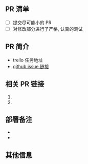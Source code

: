 <!-- 这是提交 PR 时的模板, 根据需要删减, 补充所需信息. -->

## PR 清单
<!-- 阅读代码审阅文档 https://github.com/guopiinc/guopi_workspace/wiki/code_review -->

- [ ] 提交尽可能小的 PR
- [ ] 对修改部分进行了严格, 认真的测试

## PR 简介
<!-- 一句话说明白 -->

* trello 任务地址
* [github issue 链接](https://github.com/guopiinc/guopi_workspace/issues/###)

## 相关 PR 链接

1. 
1. 

## 部署备注
<!-- 
配置信息的修改, 需提供配置信息. 
数据库表的修改, 需提供相关 MySQL 语句 
-->

* 
* 

## 其他信息

<!-- 其他重要信息, 比如截图等 -->
